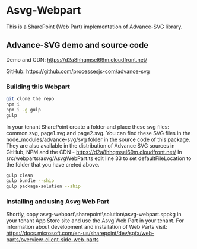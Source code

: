 # Asvg-Webpart

This is a SharePoint (Web Part) implementation of Advance-SVG library. 

## Advance-SVG demo and source code

Demo and CDN: https://d2a8hhqmsel69m.cloudfront.net/

GitHub: https://github.com/processesjs-com/advance-svg

### Building this Webpart

```bash
git clone the repo
npm i
npm i -g gulp
gulp
```

In your tenant SharePoint create a folder and place these svg files: common.svg, page1.svg and page2.svg.
You can find these SVG files in the node_modules/advance-svg/svg folder in the source code of this package.
They are also available in the distribution of Advance SVG sources in GitHub, NPM and the CDN - https://d2a8hhqmsel69m.cloudfront.net/
In src/webparts/asvg/AsvgWebPart.ts edit line 33 to set defaultFileLocation to the folder that you have creted above.

```bash
gulp clean
gulp bundle --ship
gulp package-solution --ship
```

### Installing and using Asvg Web Part

Shortly, copy asvg-webpart\sharepoint\solution\asvg-webpart.sppkg in your tenant App Store site and use the Asvg Web Part in your tenant.
For information about development and installation of Web Parts visit:
https://docs.microsoft.com/en-us/sharepoint/dev/spfx/web-parts/overview-client-side-web-parts 
